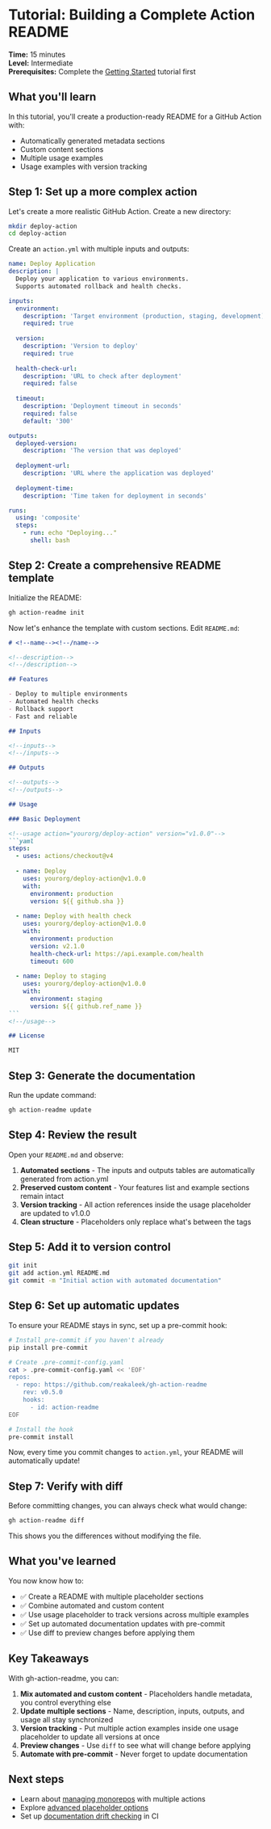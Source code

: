# Tutorial: Building a Complete Action README

**Time:** 15 minutes  
**Level:** Intermediate  
**Prerequisites:** Complete the [Getting Started](./getting-started.md) tutorial first

## What you'll learn

In this tutorial, you'll create a production-ready README for a GitHub Action with:
- Automatically generated metadata sections
- Custom content sections  
- Multiple usage examples
- Usage examples with version tracking

## Step 1: Set up a more complex action

Let's create a more realistic GitHub Action. Create a new directory:

```bash
mkdir deploy-action
cd deploy-action
```

Create an `action.yml` with multiple inputs and outputs:

```yaml
name: Deploy Application
description: |
  Deploy your application to various environments.
  Supports automated rollback and health checks.

inputs:
  environment:
    description: 'Target environment (production, staging, development)'
    required: true
  
  version:
    description: 'Version to deploy'
    required: true
  
  health-check-url:
    description: 'URL to check after deployment'
    required: false
  
  timeout:
    description: 'Deployment timeout in seconds'
    required: false
    default: '300'

outputs:
  deployed-version:
    description: 'The version that was deployed'
  
  deployment-url:
    description: 'URL where the application was deployed'
  
  deployment-time:
    description: 'Time taken for deployment in seconds'

runs:
  using: 'composite'
  steps:
    - run: echo "Deploying..."
      shell: bash
```

## Step 2: Create a comprehensive README template

Initialize the README:

```bash
gh action-readme init
```

Now let's enhance the template with custom sections. Edit `README.md`:

````markdown
# <!--name--><!--/name-->

<!--description-->
<!--/description-->

## Features

- Deploy to multiple environments
- Automated health checks
- Rollback support
- Fast and reliable

## Inputs

<!--inputs-->
<!--/inputs-->

## Outputs

<!--outputs-->
<!--/outputs-->

## Usage

### Basic Deployment

<!--usage action="yourorg/deploy-action" version="v1.0.0"-->
```yaml
steps:
  - uses: actions/checkout@v4
  
  - name: Deploy
    uses: yourorg/deploy-action@v1.0.0
    with:
      environment: production
      version: ${{ github.sha }}
      
  - name: Deploy with health check
    uses: yourorg/deploy-action@v1.0.0
    with:
      environment: production
      version: v2.1.0
      health-check-url: https://api.example.com/health
      timeout: 600
      
  - name: Deploy to staging
    uses: yourorg/deploy-action@v1.0.0
    with:
      environment: staging
      version: ${{ github.ref_name }}
```
<!--/usage-->

## License

MIT
````

## Step 3: Generate the documentation

Run the update command:

```bash
gh action-readme update
```

## Step 4: Review the result

Open your `README.md` and observe:

1. **Automated sections** - The inputs and outputs tables are automatically generated from action.yml
2. **Preserved custom content** - Your features list and example sections remain intact
3. **Version tracking** - All action references inside the usage placeholder are updated to v1.0.0
4. **Clean structure** - Placeholders only replace what's between the tags

## Step 5: Add it to version control

```bash
git init
git add action.yml README.md
git commit -m "Initial action with automated documentation"
```

## Step 6: Set up automatic updates

To ensure your README stays in sync, set up a pre-commit hook:

```bash
# Install pre-commit if you haven't already
pip install pre-commit

# Create .pre-commit-config.yaml
cat > .pre-commit-config.yaml << 'EOF'
repos:
  - repo: https://github.com/reakaleek/gh-action-readme
    rev: v0.5.0
    hooks:
      - id: action-readme
EOF

# Install the hook
pre-commit install
```

Now, every time you commit changes to `action.yml`, your README will automatically update!

## Step 7: Verify with diff

Before committing changes, you can always check what would change:

```bash
gh action-readme diff
```

This shows you the differences without modifying the file.

## What you've learned

You now know how to:
- ✅ Create a README with multiple placeholder sections
- ✅ Combine automated and custom content
- ✅ Use usage placeholder to track versions across multiple examples
- ✅ Set up automated documentation updates with pre-commit
- ✅ Use diff to preview changes before applying them

## Key Takeaways

With gh-action-readme, you can:

1. **Mix automated and custom content** - Placeholders handle metadata, you control everything else
2. **Update multiple sections** - Name, description, inputs, outputs, and usage all stay synchronized
3. **Version tracking** - Put multiple action examples inside one usage placeholder to update all versions at once
4. **Preview changes** - Use `diff` to see what will change before applying
5. **Automate with pre-commit** - Never forget to update documentation

## Next steps

- Learn about [managing monorepos](../how-to/manage-monorepos.md) with multiple actions
- Explore [advanced placeholder options](../reference/placeholders.md)
- Set up [documentation drift checking](../how-to/check-documentation-drift.md) in CI
